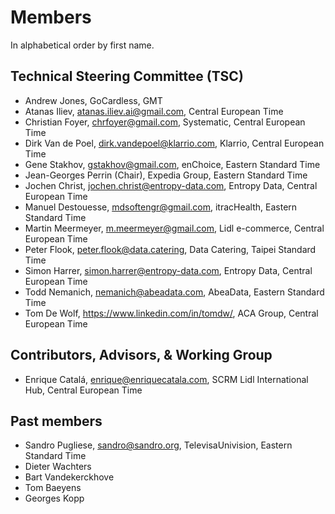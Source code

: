 # Members

In alphabetical order by first name.

## Technical Steering Committee (TSC)
- Andrew Jones, GoCardless, GMT
- Atanas Iliev, atanas.iliev.ai@gmail.com, Central European Time
- Christian Foyer, chrfoyer@gmail.com, Systematic, Central European Time
- Dirk Van de Poel, dirk.vandepoel@klarrio.com, Klarrio, Central European Time
- Gene Stakhov, gstakhov@gmail.com, enChoice, Eastern Standard Time
- Jean-Georges Perrin (Chair), Expedia Group, Eastern Standard Time
- Jochen Christ, jochen.christ@entropy-data.com, Entropy Data, Central European Time
- Manuel Destouesse, mdsoftengr@gmail.com, itracHealth, Eastern Standard Time
- Martin Meermeyer, m.meermeyer@gmail.com, Lidl e-commerce, Central European Time
- Peter Flook, peter.flook@data.catering, Data Catering, Taipei Standard Time
- Simon Harrer, simon.harrer@entropy-data.com, Entropy Data, Central European Time
- Todd Nemanich, nemanich@abeadata.com, AbeaData, Eastern Standard Time
- Tom De Wolf, https://www.linkedin.com/in/tomdw/, ACA Group, Central European Time

## Contributors, Advisors, & Working Group
- Enrique Catalá, enrique@enriquecatala.com, SCRM Lidl International Hub, Central European Time

## Past members
- Sandro Pugliese, sandro@sandro.org, TelevisaUnivision, Eastern Standard Time 
- Dieter Wachters
- Bart Vandekerckhove
- Tom Baeyens
- Georges Kopp 
